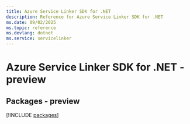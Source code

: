 ```yaml
---
title: Azure Service Linker SDK for .NET
description: Reference for Azure Service Linker SDK for .NET
ms.date: 09/02/2025
ms.topic: reference
ms.devlang: dotnet
ms.service: servicelinker
---
```

# Azure Service Linker SDK for .NET - preview
## Packages - preview
[!INCLUDE [packages](service-linker-index.md)]